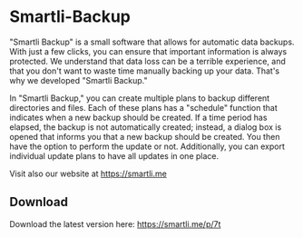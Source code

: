 # Smartli-Backup

"Smartli Backup" is a small software that allows for automatic data backups. With just a few clicks, you can ensure that important information is always protected. We understand that data loss can be a terrible experience, and that you don't want to waste time manually backing up your data. That's why we developed "Smartli Backup."

In "Smartli Backup," you can create multiple plans to backup different directories and files. Each of these plans has a "schedule" function that indicates when a new backup should be created. If a time period has elapsed, the backup is not automatically created; instead, a dialog box is opened that informs you that a new backup should be created. You then have the option to perform the update or not. Additionally, you can export individual update plans to have all updates in one place.

Visit also our website at https://smartli.me

## Download
Download the latest version here: https://smartli.me/p/7t
